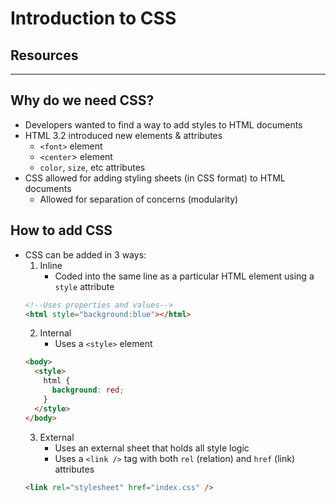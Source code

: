 # Introduction to CSS

## Resources

---

## Why do we need CSS?

- Developers wanted to find a way to add styles to HTML documents
- HTML 3.2 introduced new elements & attributes
  - `<font>` element
  - `<center`> element
  - `color`, `size`, etc attributes
- CSS allowed for adding styling sheets (in CSS format) to HTML documents
  - Allowed for separation of concerns (modularity)

## How to add CSS

- CSS can be added in 3 ways:
  1. Inline
     - Coded into the same line as a particular HTML element using a `style` attribute
  ```html
  <!--Uses properties and values-->
  <html style="background:blue"></html>
  ```
  2. Internal
     - Uses a `<style>` element
  ```html
  <body>
    <style>
      html {
        background: red;
      }
    </style>
  </body>
  ```
  3. External
     - Uses an external sheet that holds all style logic
     - Uses a `<link />` tag with both `rel` (relation) and `href` (link) attributes
  ```html
  <link rel="stylesheet" href="index.css" />
  ```
